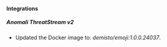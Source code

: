 #### Integrations
##### Anomali ThreatStream v2
- Updated the Docker image to: *demisto/emoji:1.0.0.24037*.
